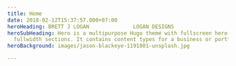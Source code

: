 ```yaml
---
title: Home
date: 2018-02-12T15:37:57.000+07:00
heroHeading: BRETT J LOGAN              LOGAN DESIGNS
heroSubHeading: Hero is a multipurpose Hugo theme with fullscreen hero images and
  fullwidth sections. It contains content types for a business or portfolio site.
heroBackground: images/jason-blackeye-1191801-unsplash.jpg

---
```

